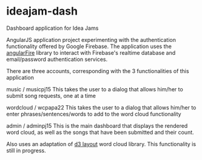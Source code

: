 # ideajam-dash
Dashboard application for Idea Jams

AngularJS application project experimenting with the authentication functionality offered by Google Firebase.  The application uses the [angularFire](https://github.com/firebase/angularfire) library to interact with Firebase's realtime database and email/password authentication services.  

There are three accounts, corresponding with the 3 functionalities of this application

music / musicpj15
This takes the user to a dialog that allows him/her to submit song requests, one at a time

wordcloud / wcpapa22
This takes the user to a dialog that allows him/her to enter phrases/sentences/words to add to the word cloud functionality

admin / adminpj15
This is the main dashboard that displays the rendered word cloud, as well as the songs that have been submitted and their count.  

Also uses an adaptation of [d3 layout](https://github.com/jasondavies/d3-cloud) word cloud library.  This functionality is still in progress.  

